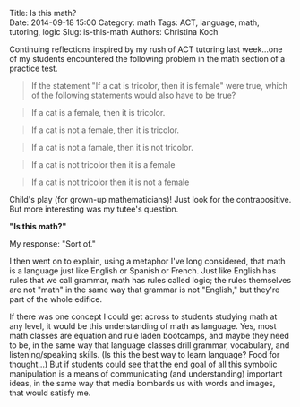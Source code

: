 Title: Is this math?  
Date: 2014-09-18 15:00
Category: math
Tags: ACT, language, math, tutoring, logic
Slug: is-this-math
Authors: Christina Koch

Continuing reflections inspired by my rush of ACT tutoring last week...one of my students encountered the following problem in the math section of a practice test.  

> If the statement "If a cat is tricolor, then it is female" were true, which of the following statements would also have to be true?  

> If a cat is a female, then it is tricolor.  

> If a cat is not a female, then it is tricolor.

> If a cat is not a famale, then it is not tricolor.

> If a cat is not tricolor then it is a female

> If a cat is not tricolor then it is not a female

Child's play (for grown-up mathematicians)!  Just look for the contrapositive.  But more interesting was my tutee's question.  

**"Is this math?"**

My response: "Sort of."  

I then went on to explain, using a metaphor I've long considered, that math is a language just like English or Spanish or French.  Just like English has rules that we call grammar, math has rules called logic; the rules themselves are not "math" in the same way that grammar is not "English," but they're part of the whole edifice.  

If there was one concept I could get across to students studying math at any level, it would be this understanding of math as language.  Yes, most math classes are equation and rule laden bootcamps, and maybe they need to be, in the same way that language classes drill grammar, vocabulary, and listening/speaking skills.  (Is this the best way to learn language?  Food for thought...)  But if students could see that the end goal of all this symbolic manipulation is a means of communicating (and understanding) important ideas, in the same way that media bombards us with words and images, that would satisfy me.  




